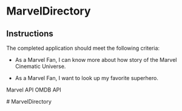 # MarvelDirectory

## Instructions

The completed application should meet the following criteria:

* As a Marvel Fan, I can know more about how story of the Marvel Cinematic Universe. 

* As a Marvel Fan, I want to look up my favorite superhero.




Marvel API
OMDB API



#   M a r v e l D i r e c t o r y  
 